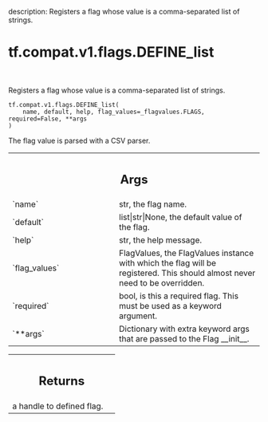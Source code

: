 description: Registers a flag whose value is a comma-separated list of strings.

<div itemscope itemtype="http://developers.google.com/ReferenceObject">
<meta itemprop="name" content="tf.compat.v1.flags.DEFINE_list" />
<meta itemprop="path" content="Stable" />
</div>

# tf.compat.v1.flags.DEFINE_list

<!-- Insert buttons and diff -->

<table class="tfo-notebook-buttons tfo-api nocontent" align="left">

</table>



Registers a flag whose value is a comma-separated list of strings.

<pre class="devsite-click-to-copy prettyprint lang-py tfo-signature-link">
<code>tf.compat.v1.flags.DEFINE_list(
    name, default, help, flag_values=_flagvalues.FLAGS, required=False, **args
)
</code></pre>



<!-- Placeholder for "Used in" -->

The flag value is parsed with a CSV parser.

<!-- Tabular view -->
 <table class="responsive fixed orange">
<colgroup><col width="214px"><col></colgroup>
<tr><th colspan="2"><h2 class="add-link">Args</h2></th></tr>

<tr>
<td>
`name`
</td>
<td>
str, the flag name.
</td>
</tr><tr>
<td>
`default`
</td>
<td>
list|str|None, the default value of the flag.
</td>
</tr><tr>
<td>
`help`
</td>
<td>
str, the help message.
</td>
</tr><tr>
<td>
`flag_values`
</td>
<td>
FlagValues, the FlagValues instance with which the flag will be
registered. This should almost never need to be overridden.
</td>
</tr><tr>
<td>
`required`
</td>
<td>
bool, is this a required flag. This must be used as a keyword
argument.
</td>
</tr><tr>
<td>
`**args`
</td>
<td>
Dictionary with extra keyword args that are passed to the Flag
__init__.
</td>
</tr>
</table>



<!-- Tabular view -->
 <table class="responsive fixed orange">
<colgroup><col width="214px"><col></colgroup>
<tr><th colspan="2"><h2 class="add-link">Returns</h2></th></tr>
<tr class="alt">
<td colspan="2">
a handle to defined flag.
</td>
</tr>

</table>

